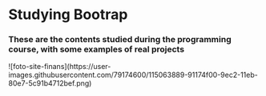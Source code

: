 <h1>Studying Bootrap</h1>
<h3>These are the contents studied during the programming course, with some examples of real projects</h3>
![foto-site-finans](https://user-images.githubusercontent.com/79174600/115063889-91174f00-9ec2-11eb-80e7-5c91b4712bef.png)
